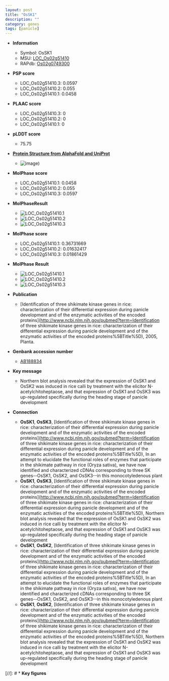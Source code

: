 ```yaml
---
layout: post
title: "OsSK1"
description: ""
category: genes
tags: [panicle]
---
```


* **Information**  
    + Symbol: OsSK1  
    + MSU: [LOC_Os02g51410](http://rice.plantbiology.msu.edu/cgi-bin/ORF_infopage.cgi?orf=LOC_Os02g51410)  
    + RAPdb: [Os02g0749300](http://rapdb.dna.affrc.go.jp/viewer/gbrowse_details/irgsp1?name=Os02g0749300)  

* **PSP score**  
    + LOC_Os02g51410.3: 0.0597 
    + LOC_Os02g51410.2: 0.055 
    + LOC_Os02g51410.1: 0.0458 

* **PLAAC score**  
    + LOC_Os02g51410.3: 0 
    + LOC_Os02g51410.2: 0 
    + LOC_Os02g51410.1: 0 

* **pLDDT score**
    + 75.75

* **[Protein Structure from AlphaFold and UniProt](https://www.uniprot.org/uniprotkb/Q5NTH4/entry#structure)**
    + ![image](https://ricepsp.github.io/images/Q5/AF-Q5NTH4-F1.png))

* **MolPhase score**
    + LOC_Os02g51410.1: 0.0458
    + LOC_Os02g51410.2: 0.055
    + LOC_Os02g51410.3: 0.0597

* **MolPhaseResult**
    + ![LOC_Os02g51410.1](https://ricepsp.github.io/pictures/LOC_Os02g/LOC_Os02g51410.1.png)
    + ![LOC_Os02g51410.2](https://ricepsp.github.io/pictures/LOC_Os02g/LOC_Os02g51410.2.png)
    + ![LOC_Os02g51410.3](https://ricepsp.github.io/pictures/LOC_Os02g/LOC_Os02g51410.3.png)

* **MolPhase score**
    + LOC_Os02g51410.1: 0.36731669
    + LOC_Os02g51410.2: 0.01632417
    + LOC_Os02g51410.3: 0.01861429

* **MolPhase Result**
    + ![LOC_Os02g51410.1](https://304243504.github.io/Pictures/LOC_Os02g/LOC_Os02g51410.1.png)
    + ![LOC_Os02g51410.2](https://304243504.github.io/Pictures/LOC_Os02g/LOC_Os02g51410.2.png)
    + ![LOC_Os02g51410.3](https://304243504.github.io/Pictures/LOC_Os02g/LOC_Os02g51410.3.png)

* **Publication**  
    + [Identification of three shikimate kinase genes in rice: characterization of their differential expression during panicle development and of the enzymatic activities of the encoded proteins](http://www.ncbi.nlm.nih.gov/pubmed?term=Identification of three shikimate kinase genes in rice: characterization of their differential expression during panicle development and of the enzymatic activities of the encoded proteins%5BTitle%5D), 2005, Planta.

* **Genbank accession number**  
    + [AB188834](http://www.ncbi.nlm.nih.gov/nuccore/AB188834)

* **Key message**  
    + Northern blot analysis revealed that the expression of OsSK1 and OsSK2 was induced in rice calli by treatment with the elicitor N-acetylchitoheptaose, and that expression of OsSK1 and OsSK3 was up-regulated specifically during the heading stage of panicle development

* **Connection**  
    + __OsSK1__, __OsSK3__, [Identification of three shikimate kinase genes in rice: characterization of their differential expression during panicle development and of the enzymatic activities of the encoded proteins](http://www.ncbi.nlm.nih.gov/pubmed?term=Identification of three shikimate kinase genes in rice: characterization of their differential expression during panicle development and of the enzymatic activities of the encoded proteins%5BTitle%5D), In an attempt to elucidate the functional roles of enzymes that participate in the shikimate pathway in rice (Oryza sativa), we have now identified and characterized cDNAs corresponding to three SK genes--OsSK1, OsSK2, and OsSK3--in this monocotyledenous plant
    + __OsSK1__, __OsSK3__, [Identification of three shikimate kinase genes in rice: characterization of their differential expression during panicle development and of the enzymatic activities of the encoded proteins](http://www.ncbi.nlm.nih.gov/pubmed?term=Identification of three shikimate kinase genes in rice: characterization of their differential expression during panicle development and of the enzymatic activities of the encoded proteins%5BTitle%5D), Northern blot analysis revealed that the expression of OsSK1 and OsSK2 was induced in rice calli by treatment with the elicitor N-acetylchitoheptaose, and that expression of OsSK1 and OsSK3 was up-regulated specifically during the heading stage of panicle development
    + __OsSK1__, __OsSK2__, [Identification of three shikimate kinase genes in rice: characterization of their differential expression during panicle development and of the enzymatic activities of the encoded proteins](http://www.ncbi.nlm.nih.gov/pubmed?term=Identification of three shikimate kinase genes in rice: characterization of their differential expression during panicle development and of the enzymatic activities of the encoded proteins%5BTitle%5D), In an attempt to elucidate the functional roles of enzymes that participate in the shikimate pathway in rice (Oryza sativa), we have now identified and characterized cDNAs corresponding to three SK genes--OsSK1, OsSK2, and OsSK3--in this monocotyledenous plant
    + __OsSK1__, __OsSK2__, [Identification of three shikimate kinase genes in rice: characterization of their differential expression during panicle development and of the enzymatic activities of the encoded proteins](http://www.ncbi.nlm.nih.gov/pubmed?term=Identification of three shikimate kinase genes in rice: characterization of their differential expression during panicle development and of the enzymatic activities of the encoded proteins%5BTitle%5D), Northern blot analysis revealed that the expression of OsSK1 and OsSK2 was induced in rice calli by treatment with the elicitor N-acetylchitoheptaose, and that expression of OsSK1 and OsSK3 was up-regulated specifically during the heading stage of panicle development

[//]: # * **Key figures**  


